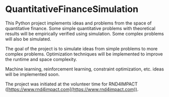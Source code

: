 # QuantitativeFinanceSimulation

This Python project implements ideas and problems from the space of quantitative finance. Some simple quantitative problems with theoretical results will be empirically verified using simulation. Some complex problems will also be simulated.

The goal of the project is to simulate ideas from simple problems to more complex problems. Optimization techniques will be implemented to improve the runtime and space complexity.

Machine learning, reinforcement learning, constraint optimization, etc. ideas will be implemented soon.

The project was initiated at the volunteer time for RND4IMPACT ([https://www.rnd4impact.com](https://www.rnd4impact.com)).